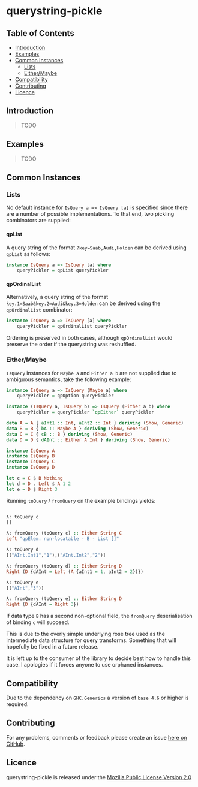 # querystring-pickle

## Table of Contents

* [Introduction](#introduction)
* [Examples](#examples)
* [Common Instances](#common-instances)
  - [Lists](#lists)
  - [Either/Maybe](#eithermaybe)
* [Compatibility](#compatibility)
* [Contributing](#contributing)
* [Licence](#licence)


## Introduction

> TODO


## Examples

> TODO


## Common Instances

### Lists

No default instance for `IsQuery a => IsQuery [a]` is specified since there
are a number of possible implementations. To that end, two pickling combinators
are supplied:

#### qpList

A query string of the format `?key=Saab,Audi,Holden` can be derived using `qpList` as follows:

```haskell
instance IsQuery a => IsQuery [a] where
    queryPickler = qpList queryPickler
```

#### qpOrdinalList

Alternatively, a query string of the format `key.1=Saab&key.2=Audi&key.3=Holden` can
be derived using the `qpOrdinalList` combinator:

```haskell
instance IsQuery a => IsQuery [a] where
    queryPickler = qpOrdinalList queryPickler
```

Ordering is preserved in both cases, although `qpOrdinalList` would preserve the order if the querystring was reshuffled.

### Either/Maybe

`IsQuery` instances for `Maybe a` and `Either a b` are not supplied due to
ambiguous semantics, take the following example:

```haskell
instance IsQuery a => IsQuery (Maybe a) where
    queryPickler = qpOption queryPickler

instance (IsQuery a, IsQuery b) => IsQuery (Either a b) where
    queryPickler = queryPickler `qpEither` queryPickler

data A = A { aInt1 :: Int, aInt2 :: Int } deriving (Show, Generic)
data B = B { bA :: Maybe A } deriving (Show, Generic)
data C = C { cB :: B } deriving (Show, Generic)
data D = D { dAInt :: Either A Int } deriving (Show, Generic)

instance IsQuery A
instance IsQuery B
instance IsQuery C
instance IsQuery D

let c = C $ B Nothing
let d = D . Left $ A 1 2
let e = D $ Right 3
```

Running `toQuery` / `fromQuery` on the example bindings yields:

```haskell

λ: toQuery c
[]

λ: fromQuery (toQuery c) :: Either String C
Left "qpElem: non-locatable - B - List []"

λ: toQuery d
[("AInt.Int1","1"),("AInt.Int2","2")]

λ: fromQuery (toQuery d) :: Either String D
Right (D {dAInt = Left (A {aInt1 = 1, aInt2 = 2})})

λ: toQuery e
[("AInt","3")]

λ: fromQuery (toQuery e) :: Either String D
Right (D {dAInt = Right 3})

```

If data type `B` has a second non-optional field, the `fromQuery` deserialisation
of binding `c` will succeed.

This is due to the overly simple underlying rose tree used
as the intermediate data structure for query transforms.
Something that will hopefully be fixed in a future release.

It is left up to the consumer of the library to decide best how to handle this
case. I apologies if it forces anyone to use orphaned instances.


## Compatibility

Due to the dependency on `GHC.Generics` a version of `base 4.6` or higher is required.


## Contributing

For any problems, comments or feedback please create an issue [here on GitHub](github.com/brendanhay/querystring-pickle/issues).


## Licence

querystring-pickle is released under the [Mozilla Public License Version 2.0](http://www.mozilla.org/MPL/)
